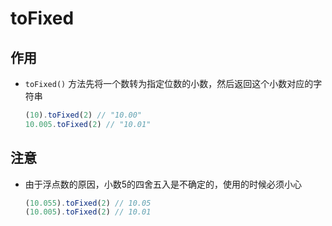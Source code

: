 # toFixed

## 作用

  - `toFixed()` 方法先将一个数转为指定位数的小数，然后返回这个小数对应的字符串

    ```js
    (10).toFixed(2) // "10.00"
    10.005.toFixed(2) // "10.01"
    ```

## 注意

  - 由于浮点数的原因，小数5的四舍五入是不确定的，使用的时候必须小心

    ```js
    (10.055).toFixed(2) // 10.05
    (10.005).toFixed(2) // 10.01
    ```
